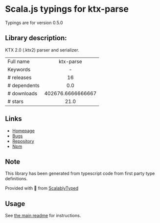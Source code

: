 
# Scala.js typings for ktx-parse

Typings are for version 0.5.0

## Library description:
KTX 2.0 (.ktx2) parser and serializer.

|                    |                 |
| ------------------ | :-------------: |
| Full name          | ktx-parse |
| Keywords           | - |
| # releases         | 16 |
| # dependents       | 0.0 |
| # downloads        | 402676.6666666667 |
| # stars            | 21.0 |

## Links
- [Homepage](https://github.com/donmccurdy/ktx-parse#readme)
- [Bugs](https://github.com/donmccurdy/ktx-parse/issues)
- [Repository](https://github.com/donmccurdy/ktx-parse)
- [Npm](https://www.npmjs.com/package/ktx-parse)
    


## Note
This library has been generated from typescript code from first party type definitions.

Provided with :purple_heart: from [ScalablyTyped](https://github.com/oyvindberg/ScalablyTyped)

## Usage
See [the main readme](../../readme.md) for instructions.


